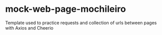 # mock-web-page-mochileiro
Template used to practice requests and collection of urls between pages with Axios and Cheerio
